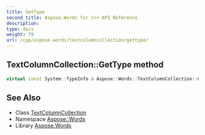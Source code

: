 ```yaml
---
title: GetType
second_title: Aspose.Words for C++ API Reference
description: 
type: docs
weight: 79
url: /cpp/aspose.words/textcolumncollection/gettype/
---
```

## TextColumnCollection::GetType method




```cpp
virtual const System::TypeInfo & Aspose::Words::TextColumnCollection::GetType() const override
```

## See Also

* Class [TextColumnCollection](../)
* Namespace [Aspose::Words](../../)
* Library [Aspose.Words](../../../)
